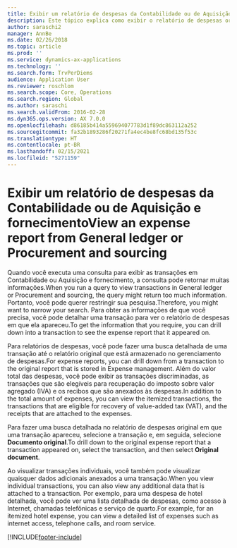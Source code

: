 ```yaml
---
title: Exibir um relatório de despesas da Contabilidade ou de Aquisição e fornecimento
description: Este tópico explica como exibir o relatório de despesas original no qual uma transação apareceu.
author: saraschi2
manager: AnnBe
ms.date: 02/26/2018
ms.topic: article
ms.prod: ''
ms.service: dynamics-ax-applications
ms.technology: ''
ms.search.form: TrvPerDiems
audience: Application User
ms.reviewer: roschlom
ms.search.scope: Core, Operations
ms.search.region: Global
ms.author: saraschi
ms.search.validFrom: 2016-02-28
ms.dyn365.ops.version: AX 7.0.0
ms.openlocfilehash: d86185b414a559694077783d1f89dc863112a252
ms.sourcegitcommit: fa32b1893286f20271fa4ec4be8fc68bd135f53c
ms.translationtype: HT
ms.contentlocale: pt-BR
ms.lasthandoff: 02/15/2021
ms.locfileid: "5271159"
---
```

# <a name="view-an-expense-report-from-general-ledger-or-procurement-and-sourcing"></a><span data-ttu-id="95ce0-103">Exibir um relatório de despesas da Contabilidade ou de Aquisição e fornecimento</span><span class="sxs-lookup"><span data-stu-id="95ce0-103">View an expense report from General ledger or Procurement and sourcing</span></span>

<span data-ttu-id="95ce0-104">Quando você executa uma consulta para exibir as transações em Contabilidade ou Aquisição e fornecimento, a consulta pode retornar muitas informações.</span><span class="sxs-lookup"><span data-stu-id="95ce0-104">When you run a query to view transactions in General ledger or Procurement and sourcing, the query might return too much information.</span></span> <span data-ttu-id="95ce0-105">Portanto, você pode querer restringir sua pesquisa.</span><span class="sxs-lookup"><span data-stu-id="95ce0-105">Therefore, you might want to narrow your search.</span></span> <span data-ttu-id="95ce0-106">Para obter as informações de que você precisa, você pode detalhar uma transação para ver o relatório de despesas em que ela apareceu.</span><span class="sxs-lookup"><span data-stu-id="95ce0-106">To get the information that you require, you can drill down into a transaction to see the expense report that it appeared on.</span></span>

<span data-ttu-id="95ce0-107">Para relatórios de despesas, você pode fazer uma busca detalhada de uma transação até o relatório original que está armazenado no gerenciamento de despesas.</span><span class="sxs-lookup"><span data-stu-id="95ce0-107">For expense reports, you can drill down from a transaction to the original report that is stored in Expense management.</span></span> <span data-ttu-id="95ce0-108">Além do valor total das despesas, você pode exibir as transações discriminadas, as transações que são elegíveis para recuperação do imposto sobre valor agregado (IVA) e os recibos que são anexados às despesas.</span><span class="sxs-lookup"><span data-stu-id="95ce0-108">In addition to the total amount of expenses, you can view the itemized transactions, the transactions that are eligible for recovery of value-added tax (VAT), and the receipts that are attached to the expenses.</span></span>

<span data-ttu-id="95ce0-109">Para fazer uma busca detalhada no relatório de despesas original em que uma transação apareceu, selecione a transação e, em seguida, selecione **Documento original**.</span><span class="sxs-lookup"><span data-stu-id="95ce0-109">To drill down to the original expense report that a transaction appeared on, select the transaction, and then select **Original document**.</span></span>

<span data-ttu-id="95ce0-110">Ao visualizar transações individuais, você também pode visualizar quaisquer dados adicionais anexados a uma transação.</span><span class="sxs-lookup"><span data-stu-id="95ce0-110">When you view individual transactions, you can also view any additional data that is attached to a transaction.</span></span> <span data-ttu-id="95ce0-111">Por exemplo, para uma despesa de hotel detalhada, você pode ver uma lista detalhada de despesas, como acesso à Internet, chamadas telefônicas e serviço de quarto.</span><span class="sxs-lookup"><span data-stu-id="95ce0-111">For example, for an itemized hotel expense, you can view a detailed list of expenses such as internet access, telephone calls, and room service.</span></span>


[!INCLUDE[footer-include](../includes/footer-banner.md)]